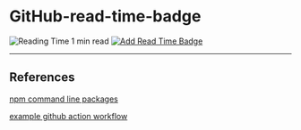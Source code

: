 # GitHub-read-time-badge
![Reading Time 1 min read](https://img.shields.io/badge/Read%20Time-1%20min%20read-informational)
[![Add Read Time Badge](https://github.com/JrGiant-Tech/GitHub-read-time-badge/actions/workflows/ReadTime.yml/badge.svg)](https://github.com/JrGiant-Tech/GitHub-read-time-badge/actions/workflows/ReadTime.yml)


---
## References
[npm command line packages](https://medium.com/netscape/a-guide-to-create-a-nodejs-command-line-package-c2166ad0452e)

[example github action workflow](https://docs.github.com/en/actions/learn-github-actions/understanding-github-actions#create-an-example-workflow)
